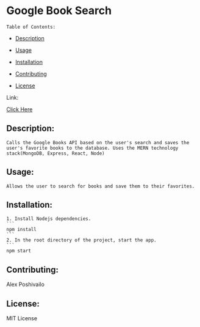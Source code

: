 
  # Google Book Search

    Table of Contents:
  
  - [Description](#description)
  
  - [Usage](#usage)
  
  - [Installation](#installation)
    
  - [Contributing](#contributing)
  
  - [License](#license)
  
Link:
   
[Click Here](https://book-search-react-2020.herokuapp.com)
  
## Description:
  
    Calls the Google Books API based on the user's search and saves the user's favorite books to the database. Uses the MERN technology stack(MongoDB, Express, React, Node)
  
## Usage:
    
    Allows the user to search for books and save them to their favorites.
  
## Installation:

    1. Install Nodejs dependencies.
    ```
    npm install
    ```
    2. In the root directory of the project, start the app.
    ```
    npm start
  
## Contributing:
  
  Alex Poshivailo
  

## License:

MIT License
  
